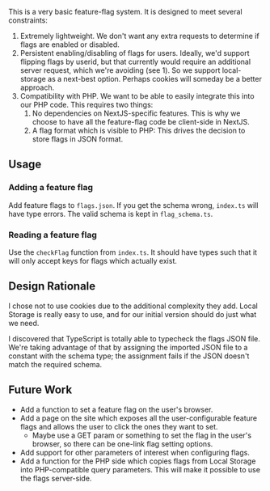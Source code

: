 This is a very basic feature-flag system. It is designed to meet several constraints:

1. Extremely lightweight. We don't want any extra requests to determine if flags
   are enabled or disabled.
2. Persistent enabling/disabling of flags for users. Ideally, we'd support
   flipping flags by userid, but that currently would require an additional
   server request, which we're avoiding (see 1). So we support local-storage as
   a next-best option. Perhaps cookies will someday be a better approach.
3. Compatibility with PHP. We want to be able to easily integrate this into our
   PHP code. This requires two things:
   1. No dependencies on NextJS-specific features. This is why we choose to
      have all the feature-flag code be client-side in NextJS.
   2. A flag format which is visible to PHP: This drives the decision to store
      flags in JSON format.

## Usage

### Adding a feature flag

Add feature flags to `flags.json`. If you get the schema wrong, `index.ts` will
have type errors. The valid schema is kept in `flag_schema.ts`.

### Reading a feature flag

Use the `checkFlag` function from `index.ts`. It should have types such that it
will only accept keys for flags which actually exist.

## Design Rationale

I chose not to use cookies due to the additional complexity they add. Local
Storage is really easy to use, and for our initial version should do just what
we need.

I discovered that TypeScript is totally able to typecheck the flags JSON file.
We're taking advantage of that by assigning the imported JSON file to a constant
with the schema type; the assignment fails if the JSON doesn't match the
required schema.

## Future Work

-  Add a function to set a feature flag on the user's browser.
-  Add a page on the site which exposes all the user-configurable feature flags
   and allows the user to click the ones they want to set.
   -  Maybe use a GET param or something to set the flag in the user's browser, so
      there can be one-link flag setting options.
-  Add support for other parameters of interest when configuring flags.
-  Add a function for the PHP side which copies flags from Local Storage into
   PHP-compatible query parameters. This will make it possible to use the flags
   server-side.
